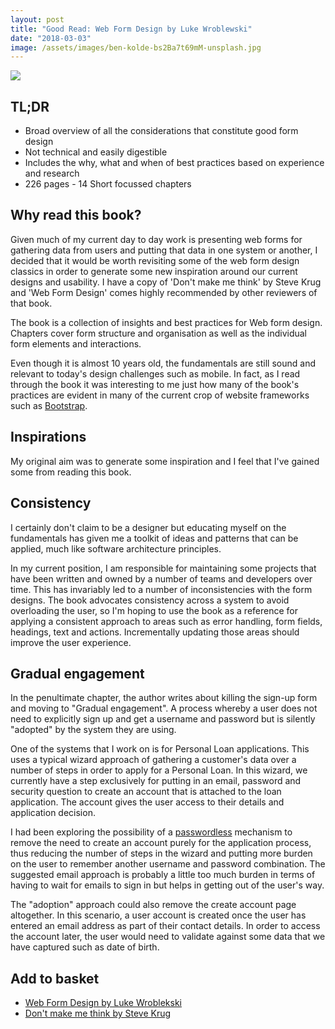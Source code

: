 ```yaml
---
layout: post
title: "Good Read: Web Form Design by Luke Wroblewski"
date: "2018-03-03"
image: /assets/images/ben-kolde-bs2Ba7t69mM-unsplash.jpg
---
```

![]({{site.baseurl}}/assets/images/web-form-design-luke-wroblewski.jpg)

## **TL;DR**

- Broad overview of all the considerations that constitute good form design
- Not technical and easily digestible
- Includes the why, what and when of best practices based on experience and research
- 226 pages - 14 Short focussed chapters

## **Why read this book?**

Given much of my current day to day work is presenting web forms for gathering data from users and putting that data in one system or another, I decided that it would be worth revisiting some of the web form design classics in order to generate some new inspiration around our current designs and usability. I have a copy of 'Don't make me think' by Steve Krug and 'Web Form Design' comes highly recommended by other reviewers of that book.

The book is a collection of insights and best practices for Web form design. Chapters cover form structure and organisation as well as the individual form elements and interactions.

Even though it is almost 10 years old, the fundamentals are still sound and relevant to today's design challenges such as mobile. In fact, as I read through the book it was interesting to me just how many of the book's practices are evident in many of the current crop of website frameworks such as [Bootstrap](https://getbootstrap.com/docs/4.0/getting-started/introduction/).

## **Inspirations**

My original aim was to generate some inspiration and I feel that I've gained some from reading this book.

## **Consistency**

I certainly don't claim to be a designer but educating myself on the fundamentals has given me a toolkit of ideas and patterns that can be applied, much like software architecture principles.

In my current position, I am responsible for maintaining some projects that have been written and owned by a number of teams and developers over time. This has invariably led to a number of inconsistencies with the form designs. The book advocates consistency across a system to avoid overloading the user, so I'm hoping to use the book as a reference for applying a consistent approach to areas such as error handling, form fields, headings, text and actions. Incrementally updating those areas should improve the user experience.

## **Gradual engagement**

In the penultimate chapter, the author writes about killing the sign-up form and moving to "Gradual engagement". A process whereby a user does not need to explicitly sign up and get a username and password but is silently "adopted" by the system they are using.

One of the systems that I work on is for Personal Loan applications. This uses a typical wizard approach of gathering a customer's data over a number of steps in order to apply for a Personal Loan. In this wizard, we currently have a step exclusively for putting in an email, password and security question to create an account that is attached to the loan application. The account gives the user access to their details and application decision.

I had been exploring the possibility of a [passwordless](https://github.com/creactiviti/spring-security-passwordless/blob/master/README.md) mechanism to remove the need to create an account purely for the application process, thus reducing the number of steps in the wizard and putting more burden on the user to remember another username and password combination. The suggested email approach is probably a little too much burden in terms of having to wait for emails to sign in but helps in getting out of the user's way.

The "adoption" approach could also remove the create account page altogether. In this scenario, a user account is created once the user has entered an email address as part of their contact details. In order to access the account later, the user would need to validate against some data that we have captured such as date of birth.

## **Add to basket**

- [Web Form Design by Luke Wroblekski](https://www.amazon.co.uk/Web-Form-Design-Filling-Blanks/dp/1933820241)
- [Don't make me think by Steve Krug](https://www.amazon.co.uk/Dont-Make-Me-Think-Usability/dp/0321344758)
